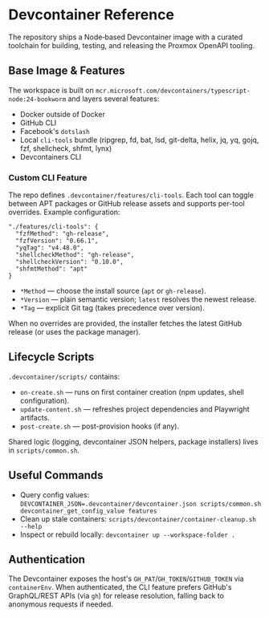 # Devcontainer Reference

The repository ships a Node‑based Devcontainer image with a curated toolchain for building, testing, and releasing the
Proxmox OpenAPI tooling.

## Base Image & Features

The workspace is built on `mcr.microsoft.com/devcontainers/typescript-node:24-bookworm` and layers several features:

- Docker outside of Docker
- GitHub CLI
- Facebook's `dotslash`
- Local `cli-tools` bundle (ripgrep, fd, bat, lsd, git-delta, helix, jq, yq, gojq, fzf, shellcheck, shfmt, lynx)
- Devcontainers CLI

### Custom CLI Feature

The repo defines `.devcontainer/features/cli-tools`. Each tool can toggle between APT packages or GitHub release assets
and supports per-tool overrides. Example configuration:

```jsonc
"./features/cli-tools": {
  "fzfMethod": "gh-release",
  "fzfVersion": "0.66.1",
  "yqTag": "v4.48.0",
  "shellcheckMethod": "gh-release",
  "shellcheckVersion": "0.10.0",
  "shfmtMethod": "apt"
}
```

- `*Method` — choose the install source (`apt` or `gh-release`).
- `*Version` — plain semantic version; `latest` resolves the newest release.
- `*Tag` — explicit Git tag (takes precedence over version).

When no overrides are provided, the installer fetches the latest GitHub release (or uses the package manager).

## Lifecycle Scripts

`.devcontainer/scripts/` contains:

- `on-create.sh` — runs on first container creation (npm updates, shell configuration).
- `update-content.sh` — refreshes project dependencies and Playwright artifacts.
- `post-create.sh` — post-provision hooks (if any).

Shared logic (logging, devcontainer JSON helpers, package installers) lives in `scripts/common.sh`.

## Useful Commands

- Query config values: `DEVCONTAINER_JSON=.devcontainer/devcontainer.json scripts/common.sh devcontainer_get_config_value features`
- Clean up stale containers: `scripts/devcontainer/container-cleanup.sh --help`
- Inspect or rebuild locally: `devcontainer up --workspace-folder .`

## Authentication

The Devcontainer exposes the host's `GH_PAT`/`GH_TOKEN`/`GITHUB_TOKEN` via `containerEnv`. When authenticated, the CLI
feature prefers GitHub's GraphQL/REST APIs (via `gh`) for release resolution, falling back to anonymous requests if
needed.
